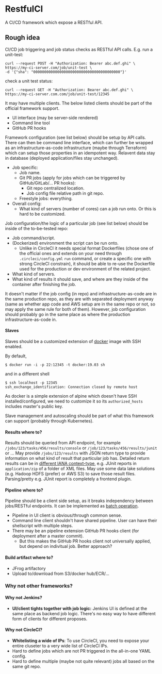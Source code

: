 # RestfulCI

A CI/CD framework which expose a RESTful API.

## Rough idea

CI/CD job triggering and job status checks as RESTful API calls. E.g. run a unit-test:

```
curl --request POST -H "Authorization: Bearer abc.def.ghi" \
https://my-ci-server.com/job/unit-test \
-d '{"sha": "0000000000000000000000000000000000000000"}'
```

check a unit test status:

```
curl --request GET -H "Authorization: Bearer abc.def.ghi" \
https://my-ci-server.com.com/job/unit-test/12345
```

It may have multiple clients. The below listed clients should be part of the official framework support.

* UI interface (may be server-side rendered)
* Command line tool
* GitHub PR hooks

Framework configuration (see list below) should be setup by API calls. There can then be command line interface, which can further be wrapped as an infrastructure-as-code infrastructure (maybe through Terraform) which can setup those properties in an idempotent way. Relavent data stay in database (deployed application/files stay unchanged).

* Job specific:
	* Job name.
	* Git PR jobs (apply for jobs which can be triggered by GitHub/GitLab/... PR hooks):
		* Git repo centralized location.
		* Job config file relative path in git repo.
	* Freestyle jobs: everything.
* Overall config:
	* What kind of servers (number of cores) can a job run onto. Or this is hard to be customized.

Job configuration/the logic of a particular job (see list below) should be inside of the to-be-tested repo:

* Job command/script.
* (Dockerized) environment the script can be run onto.
	* Unlike in CircleCI it needs special format Dockerfiles (chose one of the official ones and extends on your need through `.circleci/config.yml` `run` command, or create a specific one with strong CircleCI constrain), it should be able to re-use the Dockerfile used for the production or dev environment of the related project. 
* What kind of servers.
* What kind of results it should save, and where are they inside of the container after finishing the job.

It doesn't matter if the job config (in repo) and infrastructure-as-code are in the same production repo, as they are with separated deployment anyway (same as whether app code and AWS setup are in the same repo or not, so may apply the same rule for both of them). However, job configuration should probably go in the same place as where the production infrastructure-as-code in.

#### Slaves

Slaves should be a customized extension of [docker](https://hub.docker.com/_/docker) image with SSH enabled. 

By default,

```
$ docker run -i -p 22:12345 -t docker:19.03 sh
```

and in a different shell

```
$ ssh localhost -p 12345
ssh_exchange_identification: Connection closed by remote host
```

As docker is a simple extension of alpine which doesn't have SSH installed/configured, we need to customize it so its `authorized_hosts` includes master's public key.

Slave management and autoscaling should be part of what this framework can support (probably through Kubernetes).

#### Results where to?

Results should be queried from API endpoint, for example `/jobs/123/tasks/456/results/console` or `/job/123/tasks/456/results/junit` or ... May provide `/jobs/123/results` with JSON return type to provide information on what kind of result that particular job has. Detailed return results can be in [different IANA context-type](https://www.iana.org/assignments/media-types/media-types.xhtml), e.g. JUnit reports in `application/zip` of a folder of XML files. May use some data lake solutions (e.g. Hadoop HDFS (prefer) or AWS S3) to save those result files. Parsing/pretty e.g. JUnit report is completely a frontend plugin.

#### Pipeline where to?

Pipeline should be a client side setup, as it breaks independency between jobs/RESTful endpoints. It can be implemented as [batch operation](https://www.codementor.io/blog/batch-endpoints-6olbjay1hd).

* Pipeline in UI client is obvious/through common sense.
* Command line client shouldn't have shared pipeline. User can have their shellscript with multiple steps.
* There may be an pipeline extension GitHub PR hooks client (for deployment after a master commit).
  * But this makes the GitHub PR hooks client not universally applied, but depend on indivitual job. Better approach?

#### Build artifact where to?

* JFrog artifactory
* Upload to/download from S3/docker hub/ECR/...

### Why not other frameworks?

#### Why not Jenkins?

* **UI/client tights together with job logic:** Jenkins UI is defined at the same place as backend job logic. There's no easy way to have different form of clients for different proposes.

#### Why not CircleCI?

* **Whitelisting a wide of IPs**: To use CircleCI, you need to expose your entire cluseter to a very wide list of CircleCI IPs.
* Hard to define jobs which are not PR triggered in the all-in-one YAML config.
* Hard to define multiple (maybe not quite relevant) jobs all based on the same git repo.
